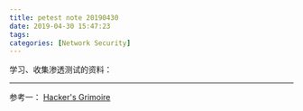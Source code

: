 ```yaml
---
title: petest note 20190430
date: 2019-04-30 15:47:23
tags:
categories: [Network Security]
---
```


学习、收集渗透测试的资料：


---

参考一：
[Hacker's Grimoire](https://vulp3cula.gitbook.io/hackers-grimoire/)




